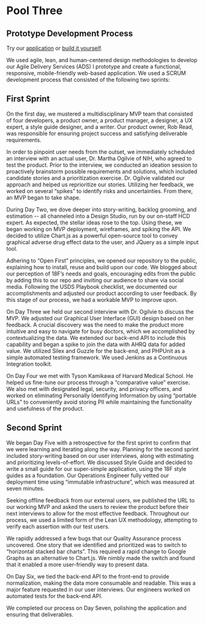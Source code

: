 # Pool Three
## Prototype Development Process

Try our [application](https://www.sideeffect.io/) or [build it yourself](https://github.com/CivicActions/nebula/blob/master/USER_MANUAL.md).

We used agile, lean, and human-centered design methodologies to develop our Agile Delivery Services (ADS) I prototype and create a functional, responsive, mobile-friendly web-based application. We used a SCRUM development process that consisted of the following two sprints:


## First Sprint


On the first day, we mustered a multidisciplinary MVP team that consisted of four developers, a product owner, a product manager, a designer, a UX expert, a style guide designer, and a writer. Our product owner, Rob Read, was responsible for ensuring project success and satisfying deliverable requirements.


In order to pinpoint user needs from the outset, we immediately scheduled an interview with an actual user, Dr. Martha Ogilvie of NIH, who agreed to test the product. Prior to the interview, we conducted an ideation session to proactively brainstorm possible requirements and solutions, which included candidate stories and a prioritization exercise. Dr. Ogilvie validated our approach and helped us reprioritize our stories. Utilizing her feedback, we worked on several “spikes” to identify risks and uncertainties. From there, an MVP began to take shape.


During Day Two, we dove deeper into story-writing, backlog grooming, and estimation -- all channeled into a Design Studio, run by our on-staff HCD expert. As expected, the stellar ideas rose to the top. Using these, we began working on MVP deployment, wireframes, and spiking the API. We decided to utilize Chart.js as a powerful open-source tool to convey graphical adverse drug effect data to the user, and JQuery as a simple input tool.


Adhering to “Open First” principles, we opened our repository to the public, explaining how to install, reuse and build upon our code.  We blogged about our perception of 18F’s needs and goals, encouraging edits from the public by adding this to our repo and inviting our audience to share via social media. Following the USDS Playbook checklist, we documented our accomplishments and adjusted our product according to user feedback. By this stage of our process, we had a workable MVP to improve upon.


On Day Three we held our second interview with Dr. Ogilvie to discuss the MVP. We adjusted our Graphical User Interface (GUI) design based on her feedback. A crucial discovery was the need to make the product more intuitive and easy to navigate for busy doctors, which we accomplished by contextualizing the data. We extended our back-end API to include this capability and began a spike to join the data with AHRQ data for added value. We utilized Silex and Guzzle for the back-end, and PHPUnit as a simple automated testing framework. We used Jenkins as a Continuous Integration toolkit.


On Day Four we met with Tyson Kamikawa of Harvard Medical School. He helped us fine-tune our process through a “comparative value” exercise. We also met with designated legal, security, and privacy officers, and worked on eliminating Personally Identifying Information by using “portable URLs” to conveniently avoid storing PII while maintaining the functionality and usefulness of the product.


## Second Sprint


We began Day Five with a retrospective for the first sprint to confirm that we were learning and iterating along the way. Planning for the second sprint included story-writing based on our user interviews, along with estimating and prioritizing levels-of-effort. We discussed Style Guide and decided to write a small guide for our super-simple application, using the 18F style guides as a foundation. Our Operations Engineer fully vetted our deployment time using “immutable infrastructure”, which was measured at seven minutes.


Seeking offline feedback from our external users, we published the URL to our working MVP and asked the users to review the product before their next interviews to allow for the most effective feedback. Throughout our process, we used a limited form of the Lean UX methodology, attempting to verify each assertion with our test users.


We rapidly addressed a few bugs that our Quality Assurance process uncovered.  One story that we identified and prioritized was to switch to “horizontal stacked bar charts”. This required a rapid change to Google Graphs as an alternative to Chart.js. We nimbly made the switch and found that it enabled a more user-friendly way to present data.


On Day Six, we tied the back-end API to the front-end to provide normalization, making the data more consumable and readable. This was a major feature requested in our user interviews. Our engineers worked on automated tests for the back-end API. 


We completed our process on Day Seven, polishing the application and ensuring that deliverables.
